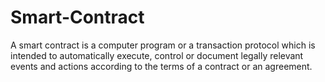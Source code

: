 # Smart-Contract
A smart contract is a computer program or a transaction protocol which is intended to automatically execute, control or document legally relevant events and actions according to the terms of a contract or an agreement.
